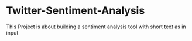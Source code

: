 # Twitter-Sentiment-Analysis
This Project is about building a sentiment analysis tool with short text as in input
